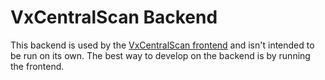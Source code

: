 # VxCentralScan Backend

This backend is used by the [VxCentralScan frontend](../frontend/README.md) and
isn't intended to be run on its own. The best way to develop on the backend is
by running the frontend.
